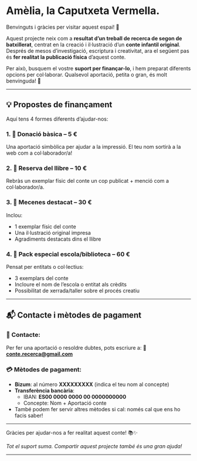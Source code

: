 # Amèlia, la Caputxeta Vermella. 

Benvinguts i gràcies per visitar aquest espai! 🙌

Aquest projecte neix com a **resultat d’un treball de recerca de segon de batxillerat**, centrat en la creació i il·lustració d’un **conte infantil original**. Després de mesos d’investigació, escriptura i creativitat, ara el següent pas és **fer realitat la publicació física** d’aquest conte.

Per això, busquem el vostre **suport per finançar-lo**, i hem preparat diferents opcions per col·laborar. Qualsevol aportació, petita o gran, és molt benvinguda! 💛

---

## 💡 Propostes de finançament

Aquí tens 4 formes diferents d’ajudar-nos:

### 1. 🐣 Donació bàsica – 5 €
Una aportació simbòlica per ajudar a la impressió. El teu nom sortirà a la web com a col·laborador/a!

### 2. 📖 Reserva del llibre – 10 €
Rebràs un exemplar físic del conte un cop publicat + menció com a col·laborador/a.

### 3. 🌟 Mecenes destacat – 30 €
Inclou:
- 1 exemplar físic del conte
- Una il·lustració original impresa
- Agradiments destacats dins el llibre

### 4. 🎁 Pack especial escola/biblioteca – 60 €
Pensat per entitats o col·lectius:
- 3 exemplars del conte
- Incloure el nom de l’escola o entitat als crèdits
- Possibilitat de xerrada/taller sobre el procés creatiu

---

## 📬 Contacte i mètodes de pagament

### 📧 Contacte:
Per fer una aportació o resoldre dubtes, pots escriure a:
**📩 conte.recerca@gmail.com**

### 💳 Mètodes de pagament:
- **Bizum**: al número **XXXXXXXXX** (indica el teu nom al concepte)
- **Transferència bancària**: 
  - IBAN: **ES00 0000 0000 00 0000000000**
  - Concepte: Nom + Aportació conte
- També podem fer servir altres mètodes si cal: només cal que ens ho facis saber!

---

Gràcies per ajudar-nos a fer realitat aquest conte! 📚✨

_Tot el suport suma. Compartir aquest projecte també és una gran ajuda!_

---


